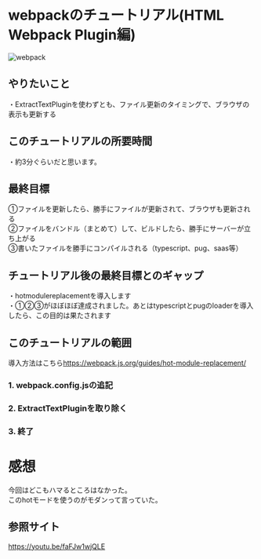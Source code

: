 # webpackのチュートリアル(HTML Webpack Plugin編)
![webpack](https://webpack.js.org/cd0bb358c45b584743d8ce4991777c42.svg "webpack")

## やりたいこと
・ExtractTextPluginを使わずとも、ファイル更新のタイミングで、ブラウザの表示も更新する

## このチュートリアルの所要時間
・約3分ぐらいだと思います。

## 最終目標
①ファイルを更新したら、勝手にファイルが更新されて、ブラウザも更新される  
②ファイルをバンドル（まとめて）して、ビルドしたら、勝手にサーバーが立ち上がる  
③書いたファイルを勝手にコンパイルされる（typescript、pug、saas等）  

## チュートリアル後の最終目標とのギャップ
・hotmodulereplacementを導入します  
・①②③がほぼほぼ達成されました。あとはtypescriptとpugのloaderを導入したら、この目的は果たされます  

## このチュートリアルの範囲
導入方法はこちら<https://webpack.js.org/guides/hot-module-replacement/>  


### 1. webpack.config.jsの追記

### 2. ExtractTextPluginを取り除く


### 3. 終了

# 感想  
今回はどこもハマるところはなかった。  
このhotモードを使うのがモダンって言っていた。

## 参照サイト
<https://youtu.be/faFJw1wjQLE>

